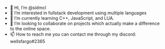 - 👋 Hi, I’m @sidmcl
- 👀 I’m interested in fullstack development using multiple languages
- 🌱 I’m currently learning C++, JavaScript, and LUA.
- 💞️ I’m looking to collaborate on projects which actually make a difference to the online space.
- 📫 How to reach me you can contact me through my discord: wellsfargo#2365

<!---
sidmcl/sidmcl is a ✨ special ✨ repository because its `README.md` (this file) appears on your GitHub profile.
You can click the Preview link to take a look at your changes.
--->
